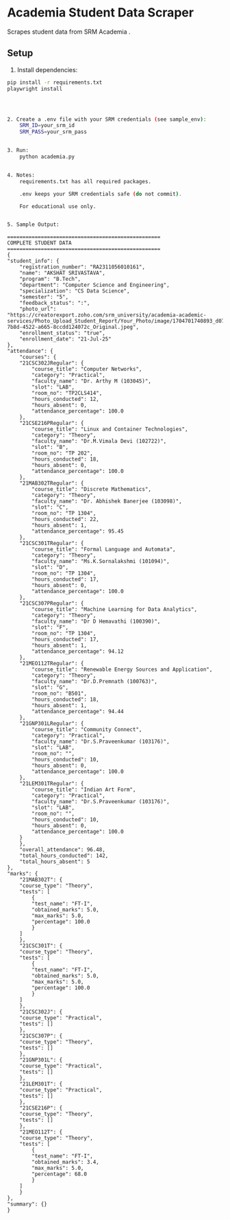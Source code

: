 # Academia Student Data Scraper

Scrapes student data from SRM Academia .

## Setup
1. Install dependencies:
```bash
pip install -r requirements.txt
playwright install




2. Create a .env file with your SRM credentials (see sample_env):
    SRM_ID=your_srm_id
    SRM_PASS=your_srm_pass


3. Run:
    python academia.py


4. Notes:
    requirements.txt has all required packages.

    .env keeps your SRM credentials safe (do not commit).

    For educational use only.


5. Sample Output:
```
    ==================================================
    COMPLETE STUDENT DATA
    ==================================================
    {
    "student_info": {
        "registration_number": "RA2311056010161",
        "name": "AKSHAT SRIVASTAVA",
        "program": "B.Tech",
        "department": "Computer Science and Engineering",
        "specialization": "CS Data Science",
        "semester": "5",
        "feedback_status": ":",
        "photo_url": "https://creatorexport.zoho.com/srm_university/academia-academic-services/Photo_Upload_Student_Report/Your_Photo/image/1704701740893_d073b4f1-7b8d-4522-a665-8ccdd124072c_Original.jpeg",
        "enrollment_status": "true",
        "enrollment_date": "21-Jul-25"
    },
    "attendance": {
        "courses": {
        "21CSC302JRegular": {
            "course_title": "Computer Networks",
            "category": "Practical",
            "faculty_name": "Dr. Arthy M (103045)",
            "slot": "LAB",
            "room_no": "TP2CLS414",
            "hours_conducted": 12,
            "hours_absent": 0,
            "attendance_percentage": 100.0
        },
        "21CSE216PRegular": {
            "course_title": "Linux and Container Technologies",
            "category": "Theory",
            "faculty_name": "Dr.M.Vimala Devi (102722)",
            "slot": "B",
            "room_no": "TP 202",
            "hours_conducted": 18,
            "hours_absent": 0,
            "attendance_percentage": 100.0
        },
        "21MAB302TRegular": {
            "course_title": "Discrete Mathematics",
            "category": "Theory",
            "faculty_name": "Dr. Abhishek Banerjee (103098)",
            "slot": "C",
            "room_no": "TP 1304",
            "hours_conducted": 22,
            "hours_absent": 1,
            "attendance_percentage": 95.45
        },
        "21CSC301TRegular": {
            "course_title": "Formal Language and Automata",
            "category": "Theory",
            "faculty_name": "Ms.K.Sornalakshmi (101094)",
            "slot": "D",
            "room_no": "TP 1304",
            "hours_conducted": 17,
            "hours_absent": 0,
            "attendance_percentage": 100.0
        },
        "21CSC307PRegular": {
            "course_title": "Machine Learning for Data Analytics",
            "category": "Theory",
            "faculty_name": "Dr D Hemavathi (100390)",
            "slot": "F",
            "room_no": "TP 1304",
            "hours_conducted": 17,
            "hours_absent": 1,
            "attendance_percentage": 94.12
        },
        "21MEO112TRegular": {
            "course_title": "Renewable Energy Sources and Application",
            "category": "Theory",
            "faculty_name": "Dr.D.Premnath (100763)",
            "slot": "G",
            "room_no": "B501",
            "hours_conducted": 18,
            "hours_absent": 1,
            "attendance_percentage": 94.44
        },
        "21GNP301LRegular": {
            "course_title": "Community Connect",
            "category": "Practical",
            "faculty_name": "Dr.S.Praveenkumar (103176)",
            "slot": "LAB",
            "room_no": "",
            "hours_conducted": 10,
            "hours_absent": 0,
            "attendance_percentage": 100.0
        },
        "21LEM301TRegular": {
            "course_title": "Indian Art Form",
            "category": "Practical",
            "faculty_name": "Dr.S.Praveenkumar (103176)",
            "slot": "LAB",
            "room_no": "",
            "hours_conducted": 10,
            "hours_absent": 0,
            "attendance_percentage": 100.0
        }
        },
        "overall_attendance": 96.48,
        "total_hours_conducted": 142,
        "total_hours_absent": 5
    },
    "marks": {
        "21MAB302T": {
        "course_type": "Theory",
        "tests": [
            {
            "test_name": "FT-I",
            "obtained_marks": 5.0,
            "max_marks": 5.0,
            "percentage": 100.0
            }
        ]
        },
        "21CSC301T": {
        "course_type": "Theory",
        "tests": [
            {
            "test_name": "FT-I",
            "obtained_marks": 5.0,
            "max_marks": 5.0,
            "percentage": 100.0
            }
        ]
        },
        "21CSC302J": {
        "course_type": "Practical",
        "tests": []
        },
        "21CSC307P": {
        "course_type": "Theory",
        "tests": []
        },
        "21GNP301L": {
        "course_type": "Practical",
        "tests": []
        },
        "21LEM301T": {
        "course_type": "Practical",
        "tests": []
        },
        "21CSE216P": {
        "course_type": "Theory",
        "tests": []
        },
        "21MEO112T": {
        "course_type": "Theory",
        "tests": [
            {
            "test_name": "FT-I",
            "obtained_marks": 3.4,
            "max_marks": 5.0,
            "percentage": 68.0
            }
        ]
        }
    },
    "summary": {}
    }

```